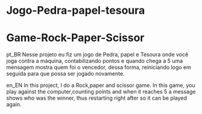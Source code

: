 # Jogo-Pedra-papel-tesoura
# Game-Rock-Paper-Scissor

pt_BR
Nesse projeto eu fiz um jogo de Pedra, papel e Tesoura onde você joga contra a máquina, contabilizando pontos e quando chega a 5 uma mensagem mostra quem foi o
vencedor, dessa forma, reiniciando logo em seguida para que possa ser jogado novamente.

en_EN
In this project, I do a Rock,paper and scissor game. In this game, you play against the computer,counting points and when it reaches 5 a message shows who was the
winner, thus restarting right after so it can be played again.
